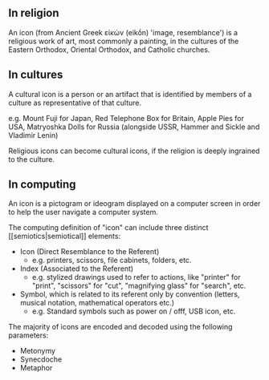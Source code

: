 ## In religion
An icon (from Ancient Greek εἰκών (eikṓn) 'image, resemblance') is a religious work of art, most commonly a painting, in the cultures of the Eastern Orthodox, Oriental Orthodox, and Catholic churches.
## In cultures
A cultural icon is a person or an artifact that is identified by members of a culture as representative of that culture.

e.g. Mount Fuji for Japan, Red Telephone Box for Britain, Apple Pies for USA, Matryoshka Dolls for Russia (alongside USSR, Hammer and Sickle and Vladimir Lenin)

Religious icons can become cultural icons, if the religion is deeply ingrained to the culture.
## In computing
An icon is a pictogram or ideogram displayed on a computer screen in order to help the user navigate a computer system.

The computing definition of "icon" can include three distinct [[semiotics|semiotical]] elements:

- Icon (Direct Resemblance to the Referent)
	- e.g. printers, scissors, file cabinets, folders, etc.
- Index (Associated to the Referent)
	- e.g. stylized drawings used to refer to actions, like "printer" for "print", "scissors" for "cut", "magnifying glass" for "search", etc.
- Symbol, which is related to its referent only by convention (letters, musical notation, mathematical operators etc.)
	- e.g. Standard symbols such as power on / offf, USB icon, etc.

The majority of icons are encoded and decoded using the following parameters:
- Metonymy
- Synecdoche
- Metaphor
